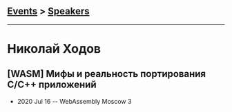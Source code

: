 ## [Events](../README.md) > [Speakers](../speakers.md)
---

# Николай Ходов

## [WASM] Мифы и реальность портирования C&#x2F;C++ приложений
- 2020 Jul 16 -- WebAssembly Moscow 3    

